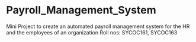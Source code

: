 # Payroll_Management_System
Mini Project to create an automated payroll management system for the HR and the employees of an organization
Roll nos: SYCOC161, SYCOC163
